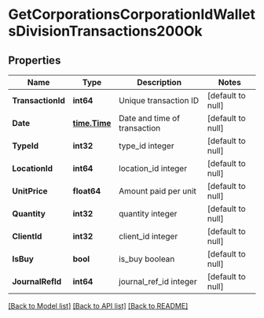# GetCorporationsCorporationIdWalletsDivisionTransactions200Ok

## Properties
Name | Type | Description | Notes
------------ | ------------- | ------------- | -------------
**TransactionId** | **int64** | Unique transaction ID | [default to null]
**Date** | [**time.Time**](time.Time.md) | Date and time of transaction | [default to null]
**TypeId** | **int32** | type_id integer | [default to null]
**LocationId** | **int64** | location_id integer | [default to null]
**UnitPrice** | **float64** | Amount paid per unit | [default to null]
**Quantity** | **int32** | quantity integer | [default to null]
**ClientId** | **int32** | client_id integer | [default to null]
**IsBuy** | **bool** | is_buy boolean | [default to null]
**JournalRefId** | **int64** | journal_ref_id integer | [default to null]

[[Back to Model list]](../README.md#documentation-for-models) [[Back to API list]](../README.md#documentation-for-api-endpoints) [[Back to README]](../README.md)


